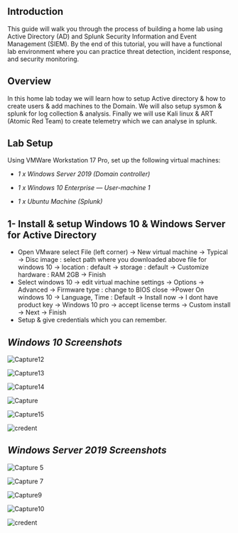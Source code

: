 ## Introduction
This guide will walk you through the process of building a home lab using Active Directory (AD) and Splunk Security Information and Event Management (SIEM). By the end of this tutorial, you will have a functional lab environment where you can practice threat detection, incident response, and security monitoring.

## Overview
In this home lab today we will learn how to setup Active directory & how to create users & add machines to the Domain. We will also setup sysmon & splunk for log collection & analysis. Finally we will use Kali linux & ART (Atomic Red Team) to create telemetry which we can analyse in splunk.

## Lab Setup
Using VMWare Workstation 17 Pro, set up the following virtual machines:

* _1 x Windows Server 2019 (Domain controller)_

* _1 x Windows 10 Enterprise — User-machine 1_

* _1 x Ubuntu Machine (Splunk)_

## 1- Install & setup Windows 10 & Windows Server for Active Directory
* Open VMware select File (left corner) -> New virtual machine -> Typical -> Disc image : select path where you downloaded above file for windows 10 -> location : default -> storage : default -> Customize hardware : RAM 2GB -> Finish
* Select windows 10 -> edit virtual machine settings -> Options -> Advanced -> Firmware type : change to BIOS close ->Power On windows 10 -> Language, Time : Default -> Install now -> I dont have product key -> Windows 10 pro -> accept license terms -> Custom install -> Next -> Finish
* Setup & give credentials which you can remember.

## _Windows 10 Screenshots_

![Capture12](https://github.com/user-attachments/assets/c37d3b60-6211-4621-b509-f5da4a4495f3)

![Capture13](https://github.com/user-attachments/assets/d45a6951-c5b8-4e78-bb8f-c6ec286184a8)

![Capture14](https://github.com/user-attachments/assets/b43dbf25-163c-4559-9b87-f8abc20ba33f)

![Capture](https://github.com/user-attachments/assets/0479cad7-5381-438d-8139-8515b5c33b60)

![Capture15](https://github.com/user-attachments/assets/ed1b9bde-2918-4fc7-afe1-74ad2959b377)

![credent](https://github.com/user-attachments/assets/bb7ed3a1-48b5-4c10-ba5a-568ff3835a2a)

## _Windows Server 2019 Screenshots_

![Capture 5](https://github.com/user-attachments/assets/5246970f-d660-48ab-a3ae-f7176a88b04c)

![Capture 7](https://github.com/user-attachments/assets/12a44309-f472-4840-a9fb-59464b56d0de)

![Capture9](https://github.com/user-attachments/assets/0c926237-0c13-4c0b-949a-1c1bcc07dc4b)

![Capture10](https://github.com/user-attachments/assets/1cf866f3-681b-44cf-b04b-00823d9318ee)

![credent](https://github.com/user-attachments/assets/8c9f5c02-75f5-4c44-afd8-85675d5cef14)


